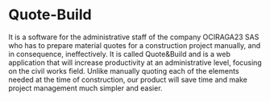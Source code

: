 # Quote-Build
It is a software for the administrative staff of the company OCIRAGA23 SAS who has to prepare material quotes for a construction project manually, and in consequence,  ineffectively. It is called Quote&Build and is a web application that will increase productivity at an administrative level, focusing on the civil works field. Unlike manually quoting each of the elements needed at the time of construction, our product will save time and make project management much simpler and easier.
